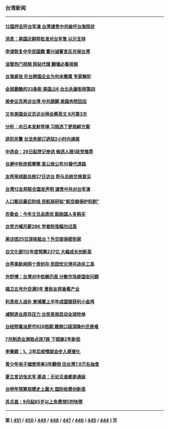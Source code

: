 ### 台湾新闻
---
#### [12国抨击环台军演 台湾谴责中共破坏台海现状](../../pages/ncid1349361/n13810397.md?08261645) 
#### [消息：美国近期将批准对台军售 以示支持](../../pages/ncid1349361/n13810468.md?08261645) 
#### [申请恢复中华民国籍 曹兴诚誓言反共保台湾](../../pages/ncid1349361/n13810344.md?08261645) 
#### [油管热门视频 网站代理 翻墙必看视频](http://209.222.30.114:81/youtube.html?08261645)
#### [台海紧张 在台跨国企业为何未撤离 专家解析](../../pages/ncid1349361/n13810314.md?08261645) 
#### [全球最酷的33条街 美国占6 台北永康街排第四](../../pages/ncid1349361/n13810229.md?08261645) 
#### [美参议员再访台湾 中共跳脚 美国务院回应](../../pages/ncid1349361/n13810196.md?08261645) 
#### [又有美国会议员访台拜会蔡英文 8月第3次](../../pages/ncid1349361/n13810061.md?08261645) 
#### [分析：向日本发射导弹 习挑选了更挑衅方案](../../pages/ncid1349361/n13809384.md?08261645) 
#### [逃犯杀警 台法务部订逃狱2小时内通报](../../pages/ncid1349361/n13810038.md?08261645) 
#### [中选会：29日起登记参选 候选人限1政党推荐](../../pages/ncid1349361/n13810048.md?08261645) 
#### [台避中秋连假壅塞 高公局公布10替代道路](../../pages/ncid1349361/n13810008.md?08261645) 
#### [友邦帛琉副总统27日访台 将与总统交换意见](../../pages/ncid1349361/n13810033.md?08261645) 
#### [台湾12友邦联合国发声明 谴责中共对台军演](../../pages/ncid1349361/n13809920.md?08261645) 
#### [人口贩运最后防线 民航局研拟“航空器保护机制”](../../pages/ncid1349361/n13810039.md?08261645) 
#### [农委会：今年文旦品质优 鼓励国人多购买](../../pages/ncid1349361/n13810006.md?08261645) 
#### [台劳方喊月薪28K 学者盼涨幅勿过高](../../pages/ncid1349361/n13810002.md?08261645) 
#### [美访团25日深夜抵台？外交部保密到家](../../pages/ncid1349361/n13809975.md?08261645) 
#### [台文化部112年度预算237亿 大幅成长创新高](../../pages/ncid1349361/n13809860.md?08261645) 
#### [台苹果新闻网个资封存 民团忧沦港共追杀工具](../../pages/ncid1349361/n13809976.md?08261645) 
#### [许舒博：台湾对中依赖仍高 分散市场是国安问题](../../pages/ncid1349361/n13809854.md?08261645) 
#### [福卫五号升空满5年 曾助友邦香蕉产业](../../pages/ncid1349361/n13810013.md?08261645) 
#### [利息收入进补 柬埔寨上半年成国银获利小金鸡](../../pages/ncid1349361/n13809978.md?08261645) 
#### [减制造业库存压力 台贸易局启动全球抢单](../../pages/ncid1349361/n13809955.md?08261645) 
#### [台经院看淡房市928档期 建商口袋深降价还是难](../../pages/ncid1349361/n13809951.md?08261645) 
#### [7月制造业测验点连7跌 下探逾2年新低](../../pages/ncid1349361/n13809949.md?08261645) 
#### [李秉颖：1、2年后疫情就会步入感冒化](../../pages/ncid1349361/n13809924.md?08261645) 
#### [青少年电子烟使用率3年翻倍 估台湾7.9万名抽食](../../pages/ncid1349361/n13809926.md?08261645) 
#### [夏立言访张志军 基进：无论见谁都是通敌](../../pages/ncid1349361/n13809868.md?08261645) 
#### [台明年预算规模史上最大 国防经费创新高](../../pages/ncid1349361/n13809903.md?08261645) 
#### [苏贞昌：9月起65岁以上免费领5剂快筛](../../pages/ncid1349361/n13809929.md?08261645) 

---
#### 第 [ [451](./451.md?08261645) / [450](./450.md?08261645) / [449](./449.md?08261645) / [448](./448.md?08261645) / [447](./447.md?08261645) / [446](./446.md?08261645) / [445](./445.md?08261645) / [444](./444.md?08261645) ] 页
